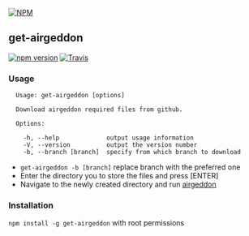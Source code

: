 [![NPM](https://nodei.co/npm/get-airgeddon.png?downloads=true&downloadRank=true&stars=true)](https://nodei.co/npm/get-airgeddon/)

## get-airgeddon

[![npm version](https://badge.fury.io/js/get-airgeddon.svg)](https://badge.fury.io/js/get-airgeddon)
[![Travis](https://img.shields.io/travis/xtonousou/get-airgeddon.svg)](https://travis-ci.org/xtonousou/get-airgeddon)

### Usage

```
  Usage: get-airgeddon [options]

  Download airgeddon required files from github.

  Options:

    -h, --help             output usage information
    -V, --version          output the version number
    -b, --branch [branch]  specify from which branch to download
```

- `get-airgeddon -b [branch]` replace branch with the preferred one
- Enter the directory you to store the files and press [ENTER]
- Navigate to the newly created directory and run [airgeddon]

### Installation

`npm install -g get-airgeddon` with root permissions

[airgeddon]: https://github.com/v1s1t0r1sh3r3/airgeddon "by v1s1t0r"
